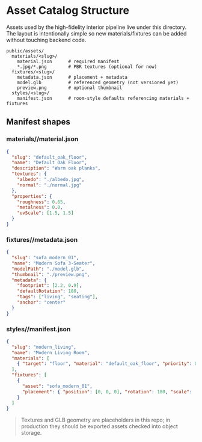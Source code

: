 # Asset Catalog Structure

Assets used by the high-fidelity interior pipeline live under this directory. The layout is intentionally simple so new materials/fixtures can be added without touching backend code.

```
public/assets/
  materials/<slug>/
    material.json      # required manifest
    *.jpg/*.png        # PBR textures (optional for now)
  fixtures/<slug>/
    metadata.json      # placement + metadata
    model.glb          # referenced geometry (not versioned yet)
    preview.png        # optional thumbnail
  styles/<slug>/
    manifest.json      # room-style defaults referencing materials + fixtures
```

## Manifest shapes

### materials/<slug>/material.json
```json
{
  "slug": "default_oak_floor",
  "name": "Default Oak Floor",
  "description": "Warm oak planks",
  "textures": {
    "albedo": "./albedo.jpg",
    "normal": "./normal.jpg"
  },
  "properties": {
    "roughness": 0.65,
    "metalness": 0.0,
    "uvScale": [1.5, 1.5]
  }
}
```

### fixtures/<slug>/metadata.json
```json
{
  "slug": "sofa_modern_01",
  "name": "Modern Sofa 3-Seater",
  "modelPath": "./model.glb",
  "thumbnail": "./preview.png",
  "metadata": {
    "footprint": [2.2, 0.9],
    "defaultRotation": 180,
    "tags": ["living", "seating"],
    "anchor": "center"
  }
}
```

### styles/<slug>/manifest.json
```json
{
  "slug": "modern_living",
  "name": "Modern Living Room",
  "materials": [
    { "target": "floor", "material": "default_oak_floor", "priority": 0 }
  ],
  "fixtures": [
    {
      "asset": "sofa_modern_01",
      "placement": { "position": [0, 0, 0], "rotation": 180, "scale": [1, 1, 1] }
    }
  ]
}
```

> Textures and GLB geometry are placeholders in this repo; in production they should be exported assets checked into object storage.
